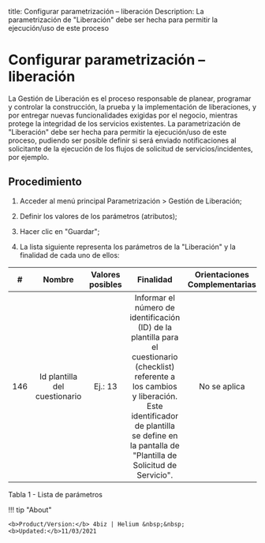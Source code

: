 title:  Configurar parametrización – liberación 
Description: La parametrización de "Liberación" debe ser hecha para permitir la ejecución/uso de este proceso
# Configurar parametrización – liberación

La Gestión de Liberación es el proceso responsable de planear, programar y controlar la construcción, la prueba y la implementación de liberaciones, y por entregar nuevas funcionalidades exigidas por el negocio, mientras protege la integridad de los servicios existentes. La parametrización de "Liberación" debe ser hecha para permitir la ejecución/uso de este proceso, pudiendo ser posible definir si será enviado notificaciones al solicitante de la ejecución de los flujos de solicitud de servicios/incidentes, por ejemplo.

Procedimiento
-------------

1.  Acceder al menú principal Parametrización \> Gestión de Liberación;

2.  Definir los valores de los parámetros (atributos);

3.  Hacer clic en "Guardar";

4.  La lista siguiente representa los parámetros de la "Liberación" y la
    finalidad de cada uno de ellos:


| **#** |                                      **Nombre**                                      | **Valores posibles** |                                                                                                            **Finalidad**                                                                                                           | **Orientaciones Complementarias** |
|:-----:|:------------------------------------------------------------------------------------:|:--------------------:|:----------------------------------------------------------------------------------------------------------------------------------------------------------------------------------------------------------------------------------:|:---------------------------------:|
|  146  |                             Id plantilla del cuestionario                            |        Ej.: 13       | Informar el número de identificación (ID) de la plantilla para el cuestionario (checklist) referente a los cambios y liberación. Este identificador de plantilla se define en la pantalla de "Plantilla de Solicitud de Servicio". |            No se aplica           |

Tabla 1 - Lista de parámetros

!!! tip "About"

    <b>Product/Version:</b> 4biz | Helium &nbsp;&nbsp;
    <b>Updated:</b>11/03/2021

